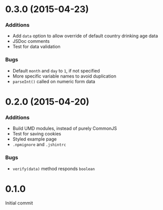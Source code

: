 # 0.3.0 (2015-04-23)
### Additions
* Add `data` option to allow override of default country drinking age data
* JSDoc comments
* Test for data validation

### Bugs
* Default `month` and `day` to `1`, if not specified
* More specific variable names to avoid duplication
* `parseInt()` called on numeric form data

# 0.2.0 (2015-04-20)
### Additions
* Build UMD modules, instead of purely CommonJS
* Test for saving cookies
* Styled example page
* `.npmignore` and `.jshintrc`

### Bugs
* `verify(data)` method responds `boolean`

# 0.1.0
Initial commit
